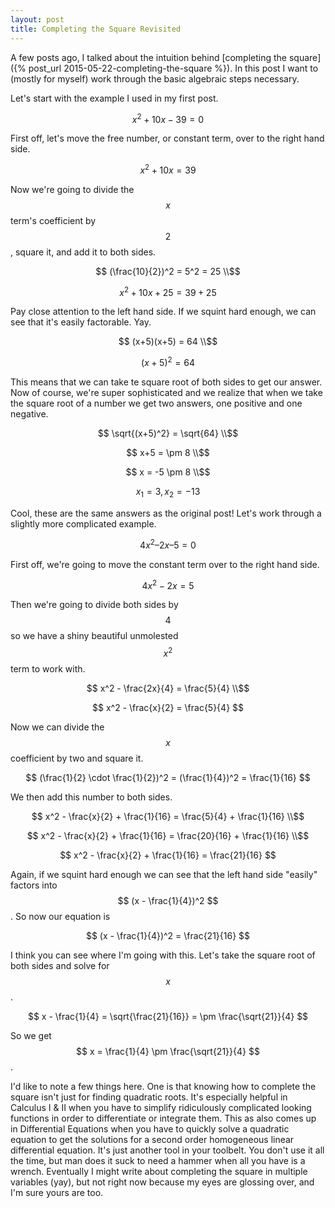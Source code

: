 ```yaml
---
layout: post
title: Completing the Square Revisited
---
```


<link rel="stylesheet" href="{{ "/assets/styles/square.css" | prepend: site.baseurl }}">

A few posts ago, I talked about the intuition behind [completing the square]({% post_url 2015-05-22-completing-the-square %}). In this post I want to (mostly for myself) work through the basic algebraic steps necessary.

Let's start with the example I used in my first post.

$$x^2 + 10x - 39 = 0 $$

First off, let's move the free number, or constant term, over to the right hand side.

$$x^2 + 10x = 39$$

Now we're going to divide the $$x$$ term's coefficient by $$2$$, square it, and add it to both sides.

$$ (\frac{10}{2})^2 = 5^2 = 25 \\$$

$$ x^2 + 10x + 25 = 39 + 25 $$

Pay close attention to the left hand side. If we squint hard enough, we can see that it's easily factorable. Yay.

$$ (x+5)(x+5) = 64 \\$$

$$ (x+5)^2 = 64 $$

This means that we can take te square root of both sides to get our answer. Now of course, we're super sophisticated and we realize that when we take the square root of a number we get two answers, one positive and one negative.

$$ \sqrt{(x+5)^2} = \sqrt{64} \\$$

$$ x+5 = \pm 8 \\$$

$$ x = -5 \pm 8 \\$$

$$ x_1 = 3, \, x_2 = -13 $$

Cool, these are the same answers as the original post! Let's work through a slightly more complicated example.

$$ 4x^2 – 2x – 5 = 0 $$

First off, we're going to move the constant term over to the right hand side.

$$ 4x^2 - 2x = 5 $$

Then we're going to divide both sides by $$4$$ so we have a shiny beautiful unmolested $$x^2$$ term to work with.

$$ x^2 - \frac{2x}{4} = \frac{5}{4} \\$$

$$ x^2 - \frac{x}{2} = \frac{5}{4} $$

Now we can divide the $$x$$ coefficient by two and square it.

$$ (\frac{1}{2} \cdot \frac{1}{2})^2 = (\frac{1}{4})^2 = \frac{1}{16} $$

We then add this number to both sides.

$$ x^2 - \frac{x}{2} + \frac{1}{16} = \frac{5}{4} + \frac{1}{16} \\$$

$$ x^2 - \frac{x}{2} + \frac{1}{16} = \frac{20}{16} + \frac{1}{16} \\$$

$$ x^2 - \frac{x}{2} + \frac{1}{16} = \frac{21}{16} $$

Again, if we squint hard enough we can see that the left hand side "easily" factors into $$ (x - \frac{1}{4})^2 $$. So now our equation is

$$ (x - \frac{1}{4})^2 = \frac{21}{16} $$

I think you can see where I'm going with this. Let's take the square root of both sides and solve for $$x$$.

$$ x - \frac{1}{4} = \sqrt{\frac{21}{16}} = \pm \frac{\sqrt{21}}{4} $$

So we get $$ x = \frac{1}{4} \pm \frac{\sqrt{21}}{4} $$.

I'd like to note a few things here. One is that knowing how to complete the square isn't just for finding quadratic roots. It's especially helpful in Calculus I & II when you have to simplify ridiculously complicated looking functions in order to differentiate or integrate them. This as also comes up in Differential Equations when you have to quickly solve a quadratic equation to get the solutions for a second order homogeneous linear differential equation. It's just another tool in your toolbelt. You don't use it all the time, but man does it suck to need a hammer when all you have is a wrench. Eventually I might write about completing the square in multiple variables (yay), but not right now because my eyes are glossing over, and I'm sure yours are too.
